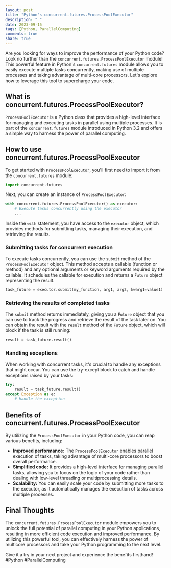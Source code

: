```yaml
---
layout: post
title: "Python's concurrent.futures.ProcessPoolExecutor"
description: " "
date: 2023-09-15
tags: [Python, ParallelComputing]
comments: true
share: true
---
```


Are you looking for ways to improve the performance of your Python code? Look no further than the `concurrent.futures.ProcessPoolExecutor` module! This powerful feature in Python's `concurrent.futures` module allows you to easily execute multiple tasks concurrently, making use of multiple processes and taking advantage of multi-core processors. Let's explore how to leverage this tool to supercharge your code.

## What is concurrent.futures.ProcessPoolExecutor?

`ProcessPoolExecutor` is a Python class that provides a high-level interface for managing and executing tasks in parallel using multiple processes. It is part of the `concurrent.futures` module introduced in Python 3.2 and offers a simple way to harness the power of parallel computing.

## How to use concurrent.futures.ProcessPoolExecutor

To get started with `ProcessPoolExecutor`, you'll first need to import it from the `concurrent.futures` module:

```python
import concurrent.futures
```

Next, you can create an instance of `ProcessPoolExecutor`:

```python
with concurrent.futures.ProcessPoolExecutor() as executor:
    # Execute tasks concurrently using the executor
    ...
```

Inside the `with` statement, you have access to the `executor` object, which provides methods for submitting tasks, managing their execution, and retrieving the results.

### Submitting tasks for concurrent execution

To execute tasks concurrently, you can use the `submit` method of the `ProcessPoolExecutor` object. This method accepts a callable (function or method) and any optional arguments or keyword arguments required by the callable. It schedules the callable for execution and returns a `Future` object representing the result.

```python
task_future = executor.submit(my_function, arg1, arg2, kwarg1=value1)
```

### Retrieving the results of completed tasks

The `submit` method returns immediately, giving you a `Future` object that you can use to track the progress and retrieve the result of the task later on. You can obtain the result with the `result` method of the `Future` object, which will block if the task is still running:

```python
result = task_future.result()
```

### Handling exceptions

When working with concurrent tasks, it's crucial to handle any exceptions that might occur. You can use the try-except block to catch and handle exceptions raised by your tasks:

```python
try:
    result = task_future.result()
except Exception as e:
    # Handle the exception
```

## Benefits of concurrent.futures.ProcessPoolExecutor

By utilizing the `ProcessPoolExecutor` in your Python code, you can reap various benefits, including:

- **Improved performance:** The `ProcessPoolExecutor` enables parallel execution of tasks, taking advantage of multi-core processors to boost overall performance.
- **Simplified code:** It provides a high-level interface for managing parallel tasks, allowing you to focus on the logic of your code rather than dealing with low-level threading or multiprocessing details.
- **Scalability:** You can easily scale your code by submitting more tasks to the executor, as it automatically manages the execution of tasks across multiple processes.

## Final Thoughts

The `concurrent.futures.ProcessPoolExecutor` module empowers you to unlock the full potential of parallel computing in your Python applications, resulting in more efficient code execution and improved performance. By utilizing this powerful tool, you can effectively harness the power of multicore processors and take your Python programming to the next level.

Give it a try in your next project and experience the benefits firsthand! #Python #ParallelComputing